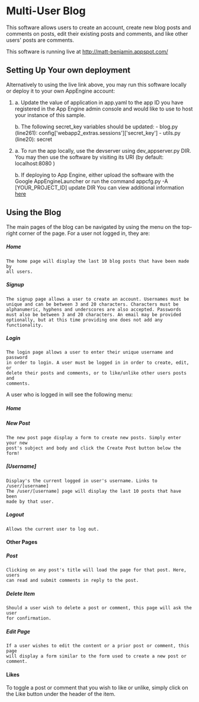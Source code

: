 # Multi-User Blog

This software allows users to create an account, create new blog posts and
comments on posts, edit their existing posts and comments, and like other
users' posts are comments.

This software is running live at http://matt-benjamin.appspot.com/

## Setting Up Your own deployment
Alternatively to using the live link above, you may run this software locally
or deploy it to your own AppEngine account:
1.  a. Update the value of application in app.yaml to the app ID you have registered
    in the App Engine admin console and would like to use to host your instance of
    this sample.

    b. The following secret_key variables should be updated:
            - blog.py (line261): config['webapp2_extras.sessions']['secret_key']
            - utils.py (line20): secret
2.
    a. To run the app locally, use the devserver using dev_appserver.py DIR.
    You may then use the software by visiting its URI  (by default:
    localhost:8080 )

    b. If deploying to App Engine, either upload the software with the Google
    AppEngineLauncher or run the command appcfg.py -A [YOUR_PROJECT_ID] update DIR
    You can view additional information [here](https://cloud.google.com/appengine/docs/python/gettingstartedpython27/deploying-the-application#deploying_the_app_to_app_engine)

## Using the Blog
The main pages of the blog can be navigated by using the menu on the top-right
corner of the page. For a user not logged in, they are:
##### Home
    The home page will display the last 10 blog posts that have been made by
    all users.

##### Signup
    The signup page allows a user to create an account. Usernames must be
    unique and can be between 3 and 20 characters. Characters must be
    alphanumeric, hyphens and underscores are also accepted. Passwords
    must also be between 3 and 20 characters. An email may be provided
    optionally, but at this time providing one does not add any functionality.

##### Login
    The login page allows a user to enter their unique username and password
    in order to login. A user must be logged in in order to create, edit, or
    delete their posts and comments, or to like/unlike other users posts and
    comments.

A user who is logged in will see the following menu:

##### Home
##### New Post
    The new post page display a form to create new posts. Simply enter your new
    post's subject and body and click the Create Post button below the form!
##### [Username]
    Display's the current logged in user's username. Links to /user/[username]
    The /user/[username] page will display the last 10 posts that have been
    made by that user.
##### Logout
    Allows the current user to log out.

#### Other Pages

##### Post
    Clicking on any post's title will load the page for that post. Here, users
    can read and submit comments in reply to the post.
##### Delete Item
    Should a user wish to delete a post or comment, this page will ask the user
    for confirmation.
##### Edit Page
    If a user wishes to edit the content or a prior post or comment, this page
    will display a form similar to the form used to create a new post or
    comment.

#### Likes
To toggle a post or comment that you wish to like or unlike, simply click
on the Like button under the header of the item.